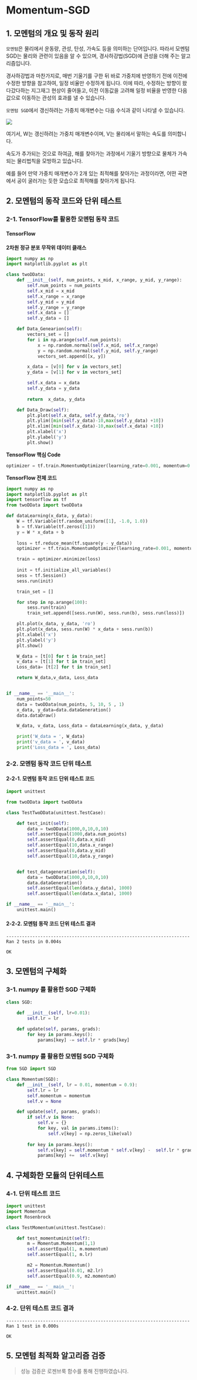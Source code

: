 # Momentum-SGD


## 1. 모멘텀의 개요 및 동작 원리

`모멘텀`은 물리에서 운동량, 관성, 탄성, 가속도 등을 의미하는 단어입니다. 따라서 모멘텀 SGD는 물리와 관련이 있음을 알 수 있으며, 경사하강법(SGD)에 관성을 더해 주는 알고리즘입니다.

경사하강법과 마찬가지로, 매번 기울기를 구한 뒤 바로 가중치에 반영하기 전에 이전에 수정한 방향을 참고하여, 일정 비율만 수정하게 됩니다. 이에 따라, 수정하는 방향이 왔다갔다하는 지그재그 현상이 줄어들고, 이전 이동값을 고려해 일정 비율을 반영한 다음값으로 이동하는 관성의 효과를 낼 수 있습니다.

`모멘텀 SGD`에서 갱신하려는 가중치 매개변수는 다음 수식과 같이 나타낼 수 있습니다. 

<img src = "./img/momentum.JPG">

여기서, W는 갱신하려는 가중치 매개변수이며, V는 물리에서 말하는 속도를 의미합니다.

속도가 추가되는 것으로 하여금, 해를 찾아가는 과정에서 기울기 방향으로 물체가 가속되는 물리법칙을 모방하고 있습니다.

예를 들어 만약 가중치 매개변수가 2개 있는 최적해를 찾아가는 과정이라면, 어떤 곡면에서 공이 굴러가는 듯한 모습으로 최적해를 찾아가게 됩니다.

## 2. 모멘텀의 동작 코드와 단위 테스트

### 2-1. TensorFlow를 활용한 모멘텀 동작 코드

#### TensorFlow

**2차원 정규 분포 무작위 데이터 클래스**
```python
import numpy as np
import matplotlib.pyplot as plt

class twoDData:
    def __init__(self, num_points, x_mid, x_range, y_mid, y_range):
        self.num_points = num_points
        self.x_mid = x_mid
        self.x_range = x_range
        self.y_mid = y_mid
        self.y_range = y_range
        self.x_data = []
        self.y_data = []

    def Data_Genearion(self):
        vectors_set = []
        for i in np.arange(self.num_points):
            x = np.random.normal(self.x_mid, self.x_range)
            y = np.random.normal(self.y_mid, self.y_range)
            vectors_set.append([x, y])

        x_data = [v[0] for v in vectors_set]
        y_data = [v[1] for v in vectors_set]

        self.x_data = x_data
        self.y_data = y_data
        
        return  x_data, y_data

    def Data_Draw(self):
        plt.plot(self.x_data, self.y_data,'ro')
        plt.ylim([min(self.y_data)-10,max(self.y_data) +10])
        plt.xlim([min(self.x_data)-10,max(self.x_data) +10])
        plt.xlabel('x')
        plt.ylabel('y')
        plt.show()
```

**TensorFlow 핵심 Code**
```python
optimizer = tf.train.MomentumOptimizer(learning_rate=0.001, momentum=0.9)
```


**TensorFlow 전체 코드**
```python
import numpy as np
import matplotlib.pyplot as plt
import tensorflow as tf
from twoDData import twoDData

def dataLearning(x_data, y_data):
    W = tf.Variable(tf.random_uniform([1], -1.0, 1.0))
    b = tf.Variable(tf.zeros([1]))
    y = W * x_data + b
    
    loss = tf.reduce_mean(tf.square(y - y_data))
    optimizer = tf.train.MomentumOptimizer(learning_rate=0.001, momentum=0.9)

    train = optimizer.minimize(loss)
    
    init = tf.initialize_all_variables()
    sess = tf.Session()
    sess.run(init)

    train_set = [] 

    for step in np.arange(100):
        sess.run(train)
        train_set.append([sess.run(W), sess.run(b), sess.run(loss)])

    plt.plot(x_data, y_data, 'ro')
    plt.plot(x_data, sess.run(W) * x_data + sess.run(b))
    plt.xlabel('x')
    plt.ylabel('y')
    plt.show()

    W_data = [t[0] for t in train_set]
    v_data = [t[1] for t in train_set]
    Loss_data= [t[2] for t in train_set]

    return W_data,v_data, Loss_data


if __name__ == '__main__':
    num_points=50
    data = twoDData(num_points, 5, 10, 5 , 1)
    x_data, y_data=data.dataGeneration()
    data.dataDraw()

    W_data, v_data, Loss_data = dataLearning(x_data, y_data)

    print('W_data = ', W_data)
    print('v_data = ', v_data)
    print('Loss_data = ', Loss_data)
```

### 2-2. 모멘텀 동작 코드 단위 테스트

#### 2-2-1. 모멘텀 동작 코드 단위 테스트 코드

```python
import unittest

from twoDData import twoDData

class TestTwoDData(unittest.TestCase):

    def test_init(self):
        data = twoDData(1000,0,10,0,10)
        self.assertEqual(1000,data.num_points)
        self.assertEqual(0,data.x_mid)
        self.assertEqual(10,data.x_range)
        self.assertEqual(0,data.y_mid)
        self.assertEqual(10,data.y_range)


    def test_datageneration(self):
        data = twoDData(1000,0,10,0,10)
        data.dataGeneration()
        self.assertEqual(len(data.y_data), 1000)
        self.assertEqual(len(data.x_data), 1000)

if __name__ == '__main__':
    unittest.main()
```

#### 2-2-2. 모멘텀 동작 코드 단위 테스트 결과

```
----------------------------------------------------------------------
Ran 2 tests in 0.004s

OK
```


## 3. 모멘텀의 구체화

### 3-1. numpy 를 활용한 SGD 구체화
```python
class SGD:

    def __init__(self, lr=0.01):
        self.lr = lr
        
    def update(self, params, grads):
        for key in params.keys():
            params[key] -= self.lr * grads[key]
```

### 3-1. numpy 를 활용한 모멘텀 SGD 구체화

```python
from SGD import SGD

class Momentum(SGD):
    def __init__(self, lr = 0.01, momentum = 0.9):
        self.lr = lr
        self.momentum = momentum
        self.v = None

    def update(self, params, grads):
        if self.v is None:
            self.v = {}
            for key, val in params.items():
                self.v[key] = np.zeros_like(val)
          
        for key in params.keys():
            self.v[key] = self.momentum * self.v[key] -  self.lr * grads[key]
            params[key] +=  self.v[key]
```

## 4. 구체화한 모듈의 단위테스트

### 4-1. 단위 테스트 코드  
```python
import unittest
import Momentum
import Rosenbrock

class TestMomentum(unittest.TestCase):

    def test_momentuminit(self):
        m = Momentum.Momentum(1,1)
        self.assertEqual(1, m.momentum)
        self.assertEqual(1, m.lr)

        m2 = Momentum.Momentum()
        self.assertEqual(0.01, m2.lr)
        self.assertEqual(0.9, m2.momentum)

if __name__ == '__main__':
    unittest.main()
```

### 4-2. 단위 테스트 코드 결과
```
----------------------------------------------------------------------
Ran 1 test in 0.000s

OK
```

## 5. 모멘텀 최적화 알고리즘 검증
> 성능 검증은 로젠브룩 함수를 통해 진행하였습니다.
